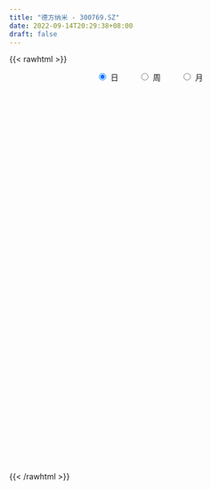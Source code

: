 ```yaml
---
title: "德方纳米 - 300769.SZ"
date: 2022-09-14T20:29:38+08:00
draft: false
---
```

{{< rawhtml >}}
    <div style="text-align: center">
        <label style="padding: 1rem;"><input style="margin-right: .5rem" type="radio" name="period" value="D" checked onclick="period_change(this)">日</label>
        <label style="padding: 1rem;"><input style="margin-right: .5rem" type="radio" name="period" value="W" onclick="period_change(this)">周</label>
        <label style="padding: 1rem;"><input style="margin-right: .5rem" type="radio" name="period" value="M" onclick="period_change(this)">月</label>
    </div>
    <div id="chart" style="height: 700px;"></div> 
    <script type="text/javascript">
        const D_v = [11487.56,8256.0,10928.69,16623.58,10388.5,10471.25,15504.44,12439.6,13593.3,11843.48,7042.08,8194.2,7708.8,6508.88,8563.2,14101.15,31769.65,25442.53,15203.04,21163.88,13563.55,12483.75,9910.17,7886.45,7419.6,7455.48,17876.06,30452.58,39568.31,24491.42,21884.0,22956.45,28807.37,16648.53,21458.23,15059.35,21415.69,17576.74,12464.2,15382.35,16113.08,29719.75,17266.09,11056.41,21918.13,17451.58,29901.34,30359.99,16808.82,23272.11,29015.41,36754.34,36640.1,37419.95,20882.86,23890.6,20378.0,29603.29,22552.6,24855.09,28590.57,27916.26,29933.42,17963.88,15206.9,14321.49,30749.48,23246.24,17126.96,18557.14,17419.24,11604.05,10394.23,12412.08,12568.62,10250.4,10108.45,18823.61,19580.06,14101.72,16385.06,10586.6,15050.85,37730.64,34055.08,21029.06,24631.25,16721.48,30005.85,22649.8,23093.16,21311.05,19015.62,19349.08,17589.49,14226.05,15902.84,14858.26,23772.28,46349.85,38951.05,27902.49,26170.14,18483.78,18185.04,15617.93,26013.05,15744.65,12889.8,23760.42,19549.55,12791.51,12613.81,10931.0,9293.55,10244.61,11156.18,15382.04,20803.57,10826.21,7982.25,7995.02,12185.26,11317.55,18158.96,14380.58,7372.0,10053.8,8596.32,10061.99,6408.14,10899.56,6735.42,11999.75,14803.02,11328.38,10496.87,11757.61,10780.53,9269.63,10209.3,12258.09,8811.18,6449.42,6083.82,5474.41,7942.73,5634.06,4877.33,4990.65,4858.97,15042.93,13524.85,11734.94,14914.6,7901.73,14696.38,12425.8,8435.8,14047.21,9240.97,9243.02,10390.23,23694.23,14084.72,19613.25,13105.44,10232.97,8673.0,8767.87,6730.33,5808.64,10830.58,27769.04,24314.72,17120.71,15886.93,18245.95,33861.35,19485.13,10852.49,10265.9,21889.77,21219.43,13446.71,15159.12,15927.97,28477.12,30399.52,23143.2,16300.32,22542.51,23547.96,27057.24,34416.67,23759.98,25802.42,24476.68,19106.14,21012.83,23652.01,15345.47,17520.98,26215.83,20856.03,15670.78,21185.09,23767.57,32062.82,32211.92,28641.09,41827.92,39631.49,28424.16,35988.26,22626.77,15819.28,43389.7,23824.76,27235.28,23572.22,26346.34,31213.3,36731.84,34922.28,32768.69,30593.58,31291.36,20828.03,19060.08,21410.31,18304.98,17746.36,19420.2,24796.86,37543.66,36053.35,34380.55,22276.32,22119.14,22090.08,15244.57,21890.39,24167.17,22585.49,21575.21,19342.9,25591.62,17877.61,22269.55,22920.44,25416.68,21548.64,29646.56,22349.03,14615.96,14924.17,20616.47,34975.96,20355.76,21361.4,23706.57,14370.81,12756.45,21148.6,26524.7,22482.34,23838.1,24670.19,23432.22,19185.67,37969.77,24844.35,19998.24,16446.27,27915.14,25822.48,23153.69,21523.87,26089.89,35842.16,25350.74,19396.5,24559.28,34540.69,29654.5,24241.39,22309.21,24733.24,34021.2,31789.93,25137.19,18920.62,18720.83,19904.16,24554.31,15220.65,20971.26,28411.34,21724.12,33211.97,21839.67,16910.24,9335.0,10483.83,33592.19,19956.16,15876.41,12821.08,10433.55,9278.6,17182.75,14054.53,11366.78,20071.86,18137.54,12649.11,7245.5,14596.35,15093.86,13723.29,15881.32,10235.49,11134.87,43942.27,19384.49,17504.08,11035.54,14568.08,12837.49,18565.28,21207.75,24322.24,21552.12,20425.95,16611.0,46706.12,29800.77,35578.57,18556.92,16592.25,21156.17,15225.6,12999.1,14068.94,8346.18,9741.67,9474.62,10405.23,15981.76,10780.46,13838.85,13267.79,12955.78,13573.81,20942.52,10698.01,18492.29,7649.07,13054.63,9336.29,13918.04,13428.96,13370.93,8778.62,14021.16,17042.16,14139.3,13056.69,11140.36,22032.34,17171.34,17716.83,11122.41,9802.33,18808.18,19524.2,26926.98,11451.57,10988.75,7524.89,7409.48,8822.07,8400.98,10245.75,10372.48,18108.47,20490.13,11223.33,13593.43,7262.32,11553.09,22726.28,13881.9,12484.66,14395.14,19996.72,15660.51,14919.17,16746.89,17943.15,17514.62,14291.65,16995.88,23259.95,17746.2,19332.65,23840.78,11648.28,14569.38,19180.29,21430.71,13718.47,11113.66,10648.13,24334.69,34368.11,32836.94,32251.44,17229.79,24002.75,20018.94,29074.67,19885.66,29230.48,26426.12,19685.23,21683.51,28316.79,15786.93,28873.68,29411.64,34108.96,32532.47,27012.44,32822.07,20508.58,27894.28,25139.14,19172.04,19186.38,22353.83,22857.95,25303.95,16866.28,23012.56,24604.47,13839.4,22800.22,19446.14,17807.14,25645.08,36365.28,30540.49,35160.14,25413.7,23989.82,25465.81,27371.75,25646.28,23532.33,39693.7,32290.72,24641.45,22462.83,17614.23,28977.84,18471.29,32746.35,29257.75,33073.26,46642.53,42328.59,31089.84,21739.05,18064.47,23801.85,17344.38,18410.76,28034.7,41139.13,47566.09,20133.65,27116.16,40598.72,22573.99,19461.42,47337.05,33001.67,18419.7,24706.98,20004.18,20514.48,30091.01,27673.11,25703.21,16397.35,27517.36,20191.86,18205.64]
const D_histogram = [0.0,-0.1403988604,-0.1288207726,-0.2692741707,-0.4453491217,-0.4050385549,-0.2143373034,-0.2177656317,0.024118821,0.0777264728,0.0441618791,-0.2561709056,-0.5708112174,-0.5466869288,-0.30769747,0.0043606194,0.7740646957,1.2186072631,1.4460273204,1.6057428105,1.3331894571,1.0345201053,0.5477093869,0.1076452471,-0.2860390886,-0.3543098061,-0.0751086575,0.7871312272,1.6021392119,2.2058740446,2.3916216592,2.4023030589,1.8422011325,1.3126285017,1.0573421349,0.5465183708,0.5979502053,0.389551629,0.2670111783,0.1358152377,0.1614772608,-0.099164451,-0.6472582502,-0.8928469972,-0.6518482171,-0.4341874513,0.1004876414,-0.0546585193,0.033619082,0.3182671234,1.1551583534,2.2023361252,3.091659479,3.6305416668,3.5782075524,3.3553913729,2.9461519749,2.8776988311,3.0530586638,4.1155802828,4.254878913,3.0690833681,1.6088794267,0.1599655187,-0.7244587857,-1.5925164604,-2.1210216197,-1.5655983869,-1.2733975545,-0.5925320649,-0.5601100932,-0.5618478086,-0.6110660907,-0.5309945023,-0.4143552503,-0.7343478845,-1.1781002685,-0.5751735098,0.3350458355,0.2247190167,-0.1479380524,-0.4175336245,0.1672984809,-1.163335683,-2.6712582858,-3.2357754016,-3.05586818,-2.6358362978,-3.2306662169,-3.9686647764,-4.5361533519,-4.4576279417,-4.7486401051,-4.3868452324,-4.4857512187,-4.2096193642,-3.6139570414,-3.3745235451,-3.0620082804,-1.2905946831,0.3531496799,1.2963850755,1.7149691544,1.5574130279,1.4799658962,0.9179860959,0.0477694077,-0.5387274621,-0.4099853451,-0.9440816599,-1.7862629248,-2.2946936011,-2.5161043092,-2.3896653494,-2.2008213115,-2.0804928181,-1.7091987115,-1.0155684731,-1.2241729713,-1.3387204352,-1.2218855708,-1.2148060933,-0.5293693584,0.1827626934,1.4801469668,2.0786922104,2.1916170187,1.5252950866,0.6764255894,0.2155834253,0.2232798434,0.3431308202,0.3794326242,0.2393460596,0.3739394805,0.3817805545,0.2406096156,-0.0126342157,-0.4434342933,-0.6428409388,-0.4064130827,0.1657482444,0.4489095617,0.6103691752,0.7960979424,0.9401769265,1.1250361182,1.2651266708,1.2705651774,1.1424767018,0.9054506492,0.8747113543,1.1113706936,1.4241100076,1.8599829486,1.9834608738,2.381327215,2.3632951204,2.1343898025,2.0988982647,1.9564350954,1.5584802319,1.3406148628,1.5656324557,1.4344831598,1.6816724534,1.8141633673,1.5982018396,1.2563929999,0.888412535,0.434501452,-0.1034334865,0.1212740294,1.5496673073,2.1690597232,2.8515169315,3.1017343341,3.4456664234,3.4893259984,3.2107327241,2.8057289177,2.2833609227,2.0216788563,2.1162945425,1.9413476685,1.2543842163,0.8833665561,1.8171811065,1.8169191717,1.6086984265,0.9066012274,0.7159242209,-0.0067409339,-0.9604914478,-2.8646048574,-3.6364346956,-3.5585631022,-3.0002461296,-2.6616409858,-2.0474051419,-1.408557507,-0.8956054745,-0.6925419479,-0.7897798647,-0.4652665449,-0.9632192075,-0.947079596,-0.7580140723,-0.8956855678,0.106174446,0.9379654234,2.8146381264,3.9491213462,4.9060448092,5.1421381467,4.6879054,3.5154499174,0.9941164264,-0.7079461778,-1.4859406797,-2.0930439169,-2.400724895,-1.8188366226,-3.2003741047,-4.0448548263,-3.0709913413,-2.0257505618,0.1321374396,0.4897620212,1.5741157929,2.2647516722,2.4234632273,1.5839912651,0.9697578138,1.6052068742,4.8108716736,6.4516092165,5.530834353,3.693708665,2.4058791718,2.8173104255,2.8924601433,4.7597504287,6.1303825467,7.4217077307,8.5161745812,9.6714848418,8.1026203262,6.5352901696,5.1000061719,5.6056548682,4.4135734583,4.5123604696,5.4660405956,4.2765752471,3.0121608896,1.9458967129,1.0903891837,3.9697292033,6.7887353797,5.5661286003,7.2862232785,6.2620547086,3.8227327011,2.5537228944,0.6264552139,-3.5825679398,-8.4804860329,-8.9181728009,-10.5324098075,-10.8787982776,-13.8107500968,-15.2488769109,-15.0987469273,-14.0765568259,-10.0659160877,-6.1467964794,-1.7993720626,1.7503143093,3.4605680586,9.866889328,13.3738061291,15.0061038503,13.8222438542,12.5458554565,11.2517024258,8.349773995,4.4608970626,1.0801282427,-4.1029259661,-7.6195079452,-9.4201679718,-11.4308932166,-12.7736534726,-12.4150632755,-13.2557007404,-13.7781552869,-12.3544106029,-11.867752936,-10.1551221707,-5.3960476069,-4.0458633513,-3.9295781483,-3.9418108279,-3.3223381063,2.8284701158,7.260805867,7.4174847347,6.9042906869,6.5816473416,4.8627660309,2.703237572,1.500308432,0.5877311427,2.5852582534,1.8180909553,0.0006120777,-1.4564663036,-3.819848034,-6.037943823,-8.5818566356,-10.2938328788,-10.8089274285,-11.1929255273,-15.0765101657,-17.1191086879,-16.4634734627,-15.2277399041,-13.6036008531,-11.7965332254,-10.4640426087,-10.4322743159,-7.8904593803,-6.6424756867,-6.3776139093,-5.5221486766,0.5175499431,3.6852566842,8.8363701982,13.152303955,14.9022816695,13.0439410233,12.2923134133,11.5679933967,11.5558806853,9.6293741747,8.2508379907,6.4319310581,4.4968326099,2.897273227,-0.3030933683,-3.2145265354,-6.1250612817,-6.9061044583,-6.1004575399,-1.5404394431,1.2181703284,4.3582878275,5.4321116166,7.0356201261,7.2500619283,8.75823463,9.7625436066,11.399139365,11.7790696491,10.6704518499,7.3594797135,2.6245199685,-2.1857378692,-7.3540248976,-9.2802683951,-9.3695071296,-8.3240716581,-7.5318225969,-7.3163853162,-4.931197407,-0.3247142309,0.056018061,1.4567062414,1.6081530199,0.8699067741,0.1691401298,-0.9012780629,-2.4477151259,-4.5389941757,-4.8964228189,-1.1250169471,-1.9399764918,-1.716363828,-2.2089206687,-2.6670362233,-4.4889465411,-9.0267786276,-11.069617141,-10.8234570548,-10.610763886,-8.5195626405,-7.5084032067,-6.9803429455,-7.4822480758,-8.3655421898,-9.4620799818,-10.8455227589,-12.2694308678,-9.619193447,-7.1322978987,-4.1375626117,-2.1520704491,-0.1293272519,0.6948524543,3.077240831,6.8149231358,9.1509968118,9.9572629337,10.0549741586,-3.2821064776,-10.1784641523,-13.920603012,-15.7118359552,-15.6361986517,-15.3441149471,-13.5890820686,-10.582460931,-7.8585134207,-4.6159277949,-1.559366237,0.7255071879,3.3765758664,6.3868298196,8.5110969461,10.9454823217,12.4669700849,13.7886446696,16.3451550738,18.102930335,17.7275912357,16.2900042934,16.0194061569,15.4923664765,14.5780176715,13.4764597396,12.5921938028,11.1176628433,10.0175448025,8.5047286939,6.1154181651,4.9453959747,3.6017655961,3.2045499899,2.9756203582,2.1260375168,1.2883401115,-0.1282582735,-1.9403614978,-3.8658438565,-4.24973607,-3.8086105129,-4.0722539366,-4.288023667,-4.78583102,-5.2951368254,-4.4486657741,-4.5365343987,-4.6436985176,-3.6312222664,-3.3344944592,-3.4720027025,-3.2373177188,-1.845726295,-0.8705259947,-1.5156257284,-0.1963940427,1.6828950918,3.4675272534,3.7109976271,3.1676638802,2.5972483764,2.5354478583,2.1217273065,2.8655129338,1.7333820184,-0.136871792,-1.7160055721,-1.4720189173,-0.555534381,-0.7889226483,-1.420756883,-3.4248981188,-4.4066445483,-5.0383388203,-5.9714538321,-6.2396289108,-6.4073683488,-6.3968623701,-5.6709314011,-4.3034587993,-3.4981388174,-1.9357959095,-0.4199869877,0.1042767163]
const D_fast = [0.0,-0.1754985755,-0.1961256808,-0.4038976216,-0.6913098531,-0.752258925,-0.6151419993,-0.6730117356,-0.4250975775,-0.3520583076,-0.3745824315,-0.7389579426,-1.1963010587,-1.3088485023,-1.1467834111,-0.8336351668,0.1295850834,0.8787794666,1.467706354,2.0288575467,2.0896015575,2.049562232,1.6996788604,1.2865260324,0.8213319246,0.6644837555,0.9249077398,1.9839304313,3.1994732189,4.3546765628,5.1383295922,5.7495867566,5.6500351133,5.448619608,5.4576687749,5.0834746035,5.2843939893,5.1733833203,5.1175956642,5.0203535329,5.0863848713,4.8009520467,4.091043685,3.6222431887,3.7002799145,3.8093938175,4.3691908205,4.20038003,4.2970624018,4.6612772241,5.7869580424,7.3847198455,9.046958069,10.4934756736,11.3356934473,11.951725111,12.2790237067,12.9299952707,13.8686197694,15.960036459,17.1630548174,16.7445301146,15.6865460298,14.2776235016,13.2120845008,11.945897711,10.8871371467,11.0511607828,11.0250122266,11.5577447,11.4501391483,11.3079394808,11.105954676,11.0532776389,11.0663280783,10.562748473,9.8244710218,10.2836044031,11.2775852073,11.2234381426,10.8137965604,10.4398175822,11.0664743078,9.4450062231,7.2692690489,5.8958080827,5.3117482593,5.0728210671,3.6703245938,1.9401598401,0.2386329266,-0.7972486486,-2.2754208383,-3.0103372737,-4.2306810647,-5.0069540512,-5.3147809888,-5.9189783787,-6.3719651842,-4.9232002576,-3.1911684746,-1.9238368101,-1.0765104427,-0.8447133121,-0.5521689699,-0.8846522462,-1.7429265824,-2.4641053178,-2.437859537,-3.2079762668,-4.4967232629,-5.5788273394,-6.4292641249,-6.9002415024,-7.2616027924,-7.6613975035,-7.7174030748,-7.2776649546,-7.7923126957,-8.2415402684,-8.4301767967,-8.7267988425,-8.1737044472,-7.4158817221,-5.748460707,-4.6302424108,-3.9694133478,-4.2544115082,-4.9341746081,-5.3411209159,-5.277604537,-5.071970855,-4.9408108951,-5.0210609447,-4.7929826537,-4.6896964411,-4.7707149761,-5.0271173613,-5.5687760122,-5.9288928925,-5.794068307,-5.1804699188,-4.7850812111,-4.4710293038,-4.086276051,-3.7071528353,-3.241034614,-2.7846623938,-2.4615825928,-2.304051893,-2.3147152832,-2.1267767396,-1.6122747269,-0.9435079109,-0.0426392328,0.5767039109,1.5699020558,2.1426937413,2.447385874,2.9366189024,3.283264507,3.2749297014,3.392218048,4.0086437549,4.2361152489,4.9037226558,5.4897544116,5.6733433438,5.645632754,5.4997554229,5.1544697029,4.5906763928,4.8457024161,6.6615125207,7.8231698674,9.2185063087,10.2441572947,11.4495059899,12.3654970645,12.8895869713,13.1860153942,13.23448763,13.4782252776,14.1019145995,14.4123046426,14.0389372445,13.8887612233,15.2768710502,15.7308389084,15.9247927699,15.4493458776,15.4376499264,14.7132995381,13.5194261622,10.8991615382,9.2182230261,8.406453844,8.2147092842,7.8879041815,7.9902887399,8.2769969981,8.5660476619,8.5959757016,8.3012928186,8.5094895021,7.7707320376,7.5501017502,7.5496637558,7.1880708683,8.2164744936,9.2827568269,11.8630890615,13.9848526179,16.1682872832,17.6899151573,18.4076587606,18.1140657574,15.841261373,13.9622122243,12.8127325525,11.6823683361,10.7745061343,10.901685251,8.7200542427,6.8643598146,7.0704754642,7.6092786032,9.8002009645,10.2802660514,11.7581487713,13.0149725687,13.7795499306,13.3360757847,12.9642817868,14.0010325658,18.4094152836,21.6630551306,22.1249888553,21.2112903336,20.5249306333,21.6406894934,22.4389542471,25.4961821396,28.3994098943,31.546162011,34.7696725068,38.3428539778,38.7996445437,38.8661369296,38.7058544749,40.6129168881,40.5242288428,41.7511059715,44.0712962464,43.9509747097,43.4396005746,42.8598105762,42.2769003429,46.1486726633,50.6648626846,50.8337880553,54.3754385531,54.9167836604,53.4331448282,52.802565745,51.031911868,45.9272467293,38.9092071281,36.2419771598,31.9946377014,28.9285496619,22.5439103185,17.2935642766,13.6690075284,11.1720584234,12.6662201397,15.048640628,18.9462220292,22.9334869784,25.5088827423,34.3819263438,41.2322946772,46.6161183609,48.8878193283,50.7478947948,52.2666673706,51.4521824385,48.6785297717,45.5677930125,39.3590073122,33.9375483468,29.7818463273,24.9133977783,20.3772241542,17.6320485323,13.4774858824,9.5104925141,7.8456345474,5.3653539803,4.5392042029,7.949266865,8.2879852827,7.4218759486,6.4241905621,6.2130787572,13.0710045082,19.3185417262,21.3295917775,22.5424704015,23.8652388915,23.3620490886,21.8783300226,21.0504779907,20.2848334871,22.928675161,22.6160306018,20.7987047436,18.9775097865,15.6591660476,11.9315843028,7.2422073313,2.9567728684,-0.2605535384,-3.4427830191,-11.0954951989,-17.4178708931,-20.8781040336,-23.449305451,-25.2260666133,-26.3681322919,-27.6516523274,-30.2279526135,-29.6587525231,-30.0713877511,-31.400929451,-31.9260013875,-25.756915282,-21.6678943699,-14.3076883064,-6.7036785608,-1.2281304289,0.1745141807,2.495964924,4.6636432566,7.5405007165,8.0213377496,8.7055110632,8.4945868951,7.6836965994,6.8084555233,3.5323155859,-0.1827492151,-4.6245492817,-7.1321185729,-7.8515860395,-3.6766778035,-0.6135254499,3.616164006,6.0480156994,9.4104292403,11.4373865246,15.1351178839,18.5800627621,23.0664433617,26.3911410581,27.9501362213,26.4790340133,22.4002042605,17.0435119554,10.0367187027,5.7904081063,3.3587925895,2.3232101465,1.2325035584,-0.3811554899,0.7712330676,5.2965376859,5.6912744931,7.4561392338,8.0096242673,7.488854715,6.8303731032,5.5346353947,3.3762695503,0.1502419565,-1.4312923914,2.0588592436,0.758905576,0.5534272828,-0.4913597251,-1.6162343355,-4.5603812886,-11.354908032,-16.1651508306,-18.6248550081,-21.0648528109,-21.1035422254,-21.9694835933,-23.1865090684,-25.5589762177,-28.5336558792,-31.9957136666,-36.0905371335,-40.5818029593,-40.3363639002,-39.6325428266,-37.6721981925,-36.2247236423,-34.234312258,-33.2364194383,-30.0847208537,-24.643307765,-20.0194848861,-16.7239030308,-14.1124482663,-28.2700555218,-37.7110292346,-44.9333188473,-50.6525107793,-54.4859231388,-58.029868171,-59.6721058096,-59.3110999047,-58.5517807496,-56.4631770725,-53.7964570739,-51.330206852,-47.8349942069,-43.2280327988,-38.9759914358,-33.8052354797,-29.1670051953,-24.3981694432,-17.7553702705,-11.4718624256,-7.415303716,-4.780389585,-1.0461361822,2.2999157565,5.0300713694,7.2976283724,9.5614108862,10.8662956377,12.2705637975,12.8839298623,12.0234738748,12.089800678,11.6466116985,12.0505335897,12.5655090476,12.2474355854,11.731823208,10.2831602546,7.9859666558,5.094023333,3.647697102,3.1366700309,1.854963123,0.5671874759,-1.1270776321,-2.9601676439,-3.2258630361,-4.4478652604,-5.7159540086,-5.6112833241,-6.1481791317,-7.1536880507,-7.7283324966,-6.7981726465,-6.040603845,-7.0646100108,-5.7944768357,-3.4944639283,-0.8429499533,0.3282698272,0.5768520504,0.6557486406,1.2278100871,1.3445213619,2.8046852227,2.1058998119,0.2014280535,-1.8067071197,-1.9307251942,-1.1531242532,-1.5837431825,-2.570766638,-5.4311324034,-7.5145399701,-9.4058189472,-11.831797417,-13.6598797233,-15.4294612485,-17.0181708623,-17.7099727437,-17.4183648416,-17.4875795641,-16.4091856336,-14.9983734587,-14.4480405757]
const D_slow = [0.0,-0.0350997151,-0.0673049082,-0.1346234509,-0.2459607314,-0.3472203701,-0.4008046959,-0.4552461039,-0.4492163986,-0.4297847804,-0.4187443106,-0.482787037,-0.6254898414,-0.7621615735,-0.8390859411,-0.8379957862,-0.6444796123,-0.3398277965,0.0216790336,0.4231147362,0.7564121005,1.0150421268,1.1519694735,1.1788807853,1.1073710132,1.0187935616,1.0000163973,1.1967992041,1.597334007,2.1488025182,2.746707933,3.3472836977,3.8078339808,4.1359911063,4.40032664,4.5369562327,4.686443784,4.7838316913,4.8505844859,4.8845382953,4.9249076105,4.9001164977,4.7383019352,4.5150901859,4.3521281316,4.2435812688,4.2687031791,4.2550385493,4.2634433198,4.3430101007,4.631799689,5.1823837203,5.9552985901,6.8629340068,7.7574858949,8.5963337381,9.3328717318,10.0522964396,10.8155611055,11.8444561762,12.9081759045,13.6754467465,14.0776666032,14.1176579828,13.9365432864,13.5384141713,13.0081587664,12.6167591697,12.2984097811,12.1502767649,12.0102492415,11.8697872894,11.7170207667,11.5842721411,11.4806833286,11.2970963575,11.0025712903,10.8587779129,10.9425393718,10.9987191259,10.9617346128,10.8573512067,10.8991758269,10.6083419062,9.9405273347,9.1315834843,8.3676164393,7.7086573649,6.9009908106,5.9088246165,4.7747862785,3.6603792931,2.4732192668,1.3765079587,0.255070154,-0.797334687,-1.7008239474,-2.5444548336,-3.3099569037,-3.6326055745,-3.5443181545,-3.2202218856,-2.791479597,-2.4021263401,-2.032134866,-1.8026383421,-1.7906959901,-1.9253778557,-2.0278741919,-2.2638946069,-2.7104603381,-3.2841337384,-3.9131598157,-4.510576153,-5.0607814809,-5.5809046854,-6.0082043633,-6.2620964816,-6.5681397244,-6.9028198332,-7.2082912259,-7.5119927492,-7.6443350888,-7.5986444155,-7.2286076738,-6.7089346212,-6.1610303665,-5.7797065948,-5.6106001975,-5.5567043412,-5.5008843803,-5.4151016753,-5.3202435192,-5.2604070043,-5.1669221342,-5.0714769956,-5.0113245917,-5.0144831456,-5.1253417189,-5.2860519536,-5.3876552243,-5.3462181632,-5.2339907728,-5.081398479,-4.8823739934,-4.6473297618,-4.3660707322,-4.0497890645,-3.7321477702,-3.4465285947,-3.2201659324,-3.0014880939,-2.7236454205,-2.3676179185,-1.9026221814,-1.4067569629,-0.8114251592,-0.2206013791,0.3129960715,0.8377206377,1.3268294116,1.7164494695,2.0516031852,2.4430112992,2.8016320891,3.2220502024,3.6755910443,4.0751415042,4.3892397542,4.6113428879,4.7199682509,4.6941098793,4.7244283866,5.1118452135,5.6541101443,6.3669893771,7.1424229607,8.0038395665,8.8761710661,9.6788542471,10.3802864766,10.9511267072,11.4565464213,11.9856200569,12.4709569741,12.7845530281,13.0053946672,13.4596899438,13.9139197367,14.3160943433,14.5427446502,14.7217257054,14.720040472,14.47991761,13.7637663956,12.8546577217,11.9650169462,11.2149554138,10.5495451673,10.0376938818,9.6855545051,9.4616531365,9.2885176495,9.0910726833,8.9747560471,8.7339512452,8.4971813462,8.3076778281,8.0837564362,8.1103000477,8.3447914035,9.0484509351,10.0357312717,11.262242474,12.5477770106,13.7197533606,14.59861584,14.8471449466,14.6701584021,14.2986732322,13.775412253,13.1752310292,12.7205218736,11.9204283474,10.9092146408,10.1414668055,9.6350291651,9.6680635249,9.7905040302,10.1840329784,10.7502208965,11.3560867033,11.7520845196,11.994523973,12.3958256916,13.59854361,15.2114459141,16.5941545023,17.5175816686,18.1190514615,18.8233790679,19.5464941037,20.7364317109,22.2690273476,24.1244542803,26.2534979256,28.671369136,30.6970242176,32.33084676,33.6058483029,35.00726202,36.1106553846,37.2387455019,38.6052556508,39.6743994626,40.427439685,40.9139138632,41.1865111592,42.17894346,43.8761273049,45.267659455,47.0892152746,48.6547289518,49.6104121271,50.2488428506,50.4054566541,49.5098146692,47.3896931609,45.1601499607,42.5270475088,39.8073479394,36.3546604153,32.5424411875,28.7677544557,25.2486152492,22.7321362273,21.1954371075,20.7455940918,21.1831726691,22.0483146838,24.5150370158,27.8584885481,31.6100145106,35.0655754742,38.2020393383,41.0149649447,43.1024084435,44.2176327091,44.4876647698,43.4619332783,41.557056292,39.2020142991,36.3442909949,33.1508776268,30.0471118079,26.7331866228,23.288647801,20.2000451503,17.2331069163,14.6943263736,13.3453144719,12.333848634,11.351454097,10.36600139,9.5354168634,10.2425343924,12.0577358591,13.9121070428,15.6381797146,17.2835915499,18.4992830577,19.1750924507,19.5501695587,19.6971023443,20.3434169077,20.7979396465,20.7980926659,20.43397609,19.4790140815,17.9695281258,15.8240639669,13.2506057472,10.5483738901,7.7501425082,3.9810149668,-0.2987622052,-4.4146305709,-8.2215655469,-11.6224657602,-14.5715990665,-17.1876097187,-19.7956782977,-21.7682931427,-23.4289120644,-25.0233155417,-26.4038527109,-26.2744652251,-25.3531510541,-23.1440585045,-19.8559825158,-16.1304120984,-12.8694268426,-9.7963484893,-6.9043501401,-4.0153799688,-1.6080364251,0.4546730726,2.0626558371,3.1868639895,3.9111822963,3.8354089542,3.0317773204,1.5005119999,-0.2260141146,-1.7511284996,-2.1362383604,-1.8316957783,-0.7421238214,0.6159040827,2.3748091142,4.1873245963,6.3768832538,8.8175191555,11.6673039967,14.612071409,17.2796843715,19.1195542998,19.775684292,19.2292498247,17.3907436003,15.0706765015,12.7282997191,10.6472818046,8.7643261553,6.9352298263,5.7024304745,5.6212519168,5.6352564321,5.9994329924,6.4014712474,6.6189479409,6.6612329733,6.4359134576,5.8239846762,4.6892361322,3.4651304275,3.1838761907,2.6988820678,2.2697911108,1.7175609436,1.0508018878,-0.0714347475,-2.3281294044,-5.0955336896,-7.8013979533,-10.4540889248,-12.583979585,-14.4610803866,-16.206166123,-18.0767281419,-20.1681136894,-22.5336336848,-25.2450143746,-28.3123720915,-30.7171704533,-32.5002449279,-33.5346355808,-34.0726531931,-34.1049850061,-33.9312718925,-33.1619616848,-31.4582309008,-29.1704816979,-26.6811659645,-24.1674224248,-24.9879490442,-27.5325650823,-31.0127158353,-34.9406748241,-38.849724487,-42.6857532238,-46.083023741,-48.7286389737,-50.6932673289,-51.8472492776,-52.2370908369,-52.0557140399,-51.2115700733,-49.6148626184,-47.4870883819,-44.7507178014,-41.6339752802,-38.1868141128,-34.1005253443,-29.5747927606,-25.1428949517,-21.0703938783,-17.0655423391,-13.19245072,-9.5479463021,-6.1788313672,-3.0307829165,-0.2513672057,2.253018995,4.3792011684,5.9080557097,7.1444047034,8.0448461024,8.8459835999,9.5898886894,10.1213980686,10.4434830965,10.4114185281,9.9263281537,8.9598671895,7.897433172,6.9452805438,5.9272170597,4.8552111429,3.6587533879,2.3349691815,1.222802738,0.0886691383,-1.0722554911,-1.9800610577,-2.8136846725,-3.6816853481,-4.4910147778,-4.9524463515,-5.1700778502,-5.5489842823,-5.598082793,-5.1773590201,-4.3104772067,-3.3827277999,-2.5908118299,-1.9414997358,-1.3076377712,-0.7772059446,-0.0608277111,0.3725177935,0.3382998455,-0.0907015475,-0.4587062769,-0.5975898721,-0.7948205342,-1.150009755,-2.0062342847,-3.1078954217,-4.3674801268,-5.8603435849,-7.4202508125,-9.0220928997,-10.6213084923,-12.0390413425,-13.1149060424,-13.9894407467,-14.4733897241,-14.578386471,-14.5523172919]
const D_data = [['2020-08-25', 85.23, 84.5, 83.56, 86.8],['2020-08-26', 84.5, 82.3, 81.17, 84.52],['2020-08-27', 82.17, 83.74, 82.17, 85.7],['2020-08-28', 78.67, 81.31, 76.7, 81.93],['2020-08-31', 81.95, 79.69, 79.69, 82.49],['2020-09-01', 79.71, 81.65, 78.0, 82.31],['2020-09-02', 80.81, 83.86, 80.19, 85.18],['2020-09-03', 83.06, 81.7, 81.55, 85.67],['2020-09-04', 79.37, 85.28, 78.88, 85.8],['2020-09-07', 85.1, 83.7, 83.4, 86.0],['2020-09-08', 83.79, 82.65, 80.4, 84.97],['2020-09-09', 81.48, 78.25, 78.01, 82.65],['2020-09-10', 78.9, 75.99, 75.85, 79.8],['2020-09-11', 76.5, 78.9, 71.56, 78.95],['2020-09-14', 80.75, 81.85, 78.01, 82.48],['2020-09-15', 84.01, 84.02, 82.84, 85.88],['2020-09-16', 84.03, 92.9, 84.03, 96.76],['2020-09-17', 90.06, 92.85, 90.06, 96.81],['2020-09-18', 91.95, 93.0, 90.56, 94.95],['2020-09-21', 95.5, 94.46, 92.6, 98.49],['2020-09-22', 93.94, 90.0, 89.22, 93.94],['2020-09-23', 90.78, 89.2, 87.61, 94.48],['2020-09-24', 88.68, 85.5, 85.5, 89.36],['2020-09-25', 87.1, 84.0, 83.44, 87.1],['2020-09-28', 84.01, 82.41, 81.87, 84.49],['2020-09-29', 84.47, 85.13, 82.45, 86.95],['2020-09-30', 85.89, 90.03, 84.0, 90.6],['2020-10-09', 98.0, 100.88, 96.89, 103.95],['2020-10-12', 101.55, 106.0, 101.55, 114.38],['2020-10-13', 106.04, 109.0, 103.81, 111.95],['2020-10-14', 112.09, 108.1, 107.12, 113.08],['2020-10-15', 111.1, 108.8, 108.56, 115.2],['2020-10-16', 109.0, 102.37, 100.23, 110.05],['2020-10-19', 103.4, 101.63, 100.33, 104.41],['2020-10-20', 101.0, 104.5, 99.51, 104.8],['2020-10-21', 104.88, 100.5, 99.88, 104.9],['2020-10-22', 101.74, 107.42, 97.95, 108.96],['2020-10-23', 108.0, 104.81, 104.0, 111.68],['2020-10-26', 103.57, 105.94, 100.4, 107.58],['2020-10-27', 106.0, 106.0, 103.28, 110.0],['2020-10-28', 107.5, 108.5, 103.02, 109.36],['2020-10-29', 102.01, 105.0, 100.0, 106.9],['2020-10-30', 102.0, 99.59, 99.1, 103.87],['2020-11-02', 98.8, 101.27, 98.13, 102.35],['2020-11-03', 102.0, 107.37, 101.4, 108.2],['2020-11-04', 108.5, 108.5, 106.0, 111.0],['2020-11-05', 109.1, 114.99, 107.1, 116.8],['2020-11-06', 114.7, 108.0, 104.21, 116.78],['2020-11-09', 108.54, 111.47, 108.0, 112.8],['2020-11-10', 113.0, 115.7, 108.0, 116.99],['2020-11-11', 116.0, 126.9, 116.0, 136.68],['2020-11-12', 128.96, 136.7, 128.0, 138.28],['2020-11-13', 134.64, 142.9, 132.54, 148.8],['2020-11-16', 144.0, 146.0, 137.0, 150.65],['2020-11-17', 147.5, 143.85, 143.0, 149.0],['2020-11-18', 143.9, 144.92, 142.0, 150.6],['2020-11-19', 144.02, 144.68, 137.01, 147.74],['2020-11-20', 145.85, 151.38, 144.6, 159.0],['2020-11-23', 152.99, 158.6, 152.5, 163.85],['2020-11-24', 159.99, 177.58, 156.0, 181.0],['2020-11-25', 174.8, 174.4, 171.0, 188.66],['2020-11-26', 174.93, 159.79, 158.1, 176.51],['2020-11-27', 159.79, 153.03, 148.99, 159.79],['2020-11-30', 155.9, 148.0, 146.7, 156.01],['2020-12-01', 147.99, 150.52, 146.06, 151.58],['2020-12-02', 150.57, 147.0, 144.02, 150.57],['2020-12-03', 147.0, 147.87, 140.93, 155.1],['2020-12-04', 147.11, 161.88, 146.04, 163.0],['2020-12-07', 160.0, 161.52, 157.21, 163.5],['2020-12-08', 162.5, 170.03, 161.5, 172.8],['2020-12-09', 170.31, 165.1, 165.07, 178.5],['2020-12-10', 164.0, 166.01, 159.04, 168.26],['2020-12-11', 165.0, 166.49, 162.0, 169.79],['2020-12-14', 166.02, 169.4, 162.0, 172.0],['2020-12-15', 167.54, 171.66, 165.13, 174.99],['2020-12-16', 171.62, 166.8, 165.4, 173.99],['2020-12-17', 164.06, 164.0, 162.88, 171.0],['2020-12-18', 163.5, 178.41, 163.5, 180.0],['2020-12-21', 179.99, 187.83, 173.63, 187.89],['2020-12-22', 186.5, 179.0, 179.0, 190.8],['2020-12-23', 182.5, 176.0, 172.8, 188.0],['2020-12-24', 177.01, 176.88, 175.5, 184.5],['2020-12-25', 175.0, 189.9, 174.99, 190.8],['2020-12-28', 192.5, 165.0, 162.03, 195.16],['2020-12-29', 160.7, 155.0, 138.8, 163.0],['2020-12-30', 152.31, 160.19, 152.31, 162.7],['2020-12-31', 161.44, 167.2, 161.44, 178.6],['2021-01-04', 172.0, 170.7, 169.0, 176.0],['2021-01-05', 170.0, 156.19, 155.09, 170.0],['2021-01-06', 156.0, 148.8, 145.5, 159.94],['2021-01-07', 149.24, 144.74, 141.38, 150.0],['2021-01-08', 146.05, 148.5, 140.01, 148.79],['2021-01-11', 148.0, 140.03, 139.02, 149.5],['2021-01-12', 139.79, 145.01, 135.51, 146.5],['2021-01-13', 146.3, 136.5, 135.6, 147.07],['2021-01-14', 139.7, 138.15, 132.0, 139.88],['2021-01-15', 136.51, 141.2, 133.65, 143.6],['2021-01-18', 139.98, 135.89, 133.38, 141.55],['2021-01-19', 145.8, 135.3, 135.0, 148.86],['2021-01-20', 144.52, 157.0, 144.04, 162.1],['2021-01-21', 155.05, 163.78, 151.5, 169.49],['2021-01-22', 161.99, 162.2, 153.99, 164.99],['2021-01-25', 162.2, 160.1, 159.91, 171.87],['2021-01-26', 157.49, 154.53, 154.27, 163.91],['2021-01-27', 155.84, 155.8, 146.02, 158.51],['2021-01-28', 151.0, 148.68, 146.86, 155.48],['2021-01-29', 147.32, 141.06, 134.3, 148.61],['2021-02-01', 145.34, 140.2, 139.32, 145.62],['2021-02-02', 142.46, 147.26, 137.8, 148.33],['2021-02-03', 146.17, 137.0, 134.89, 151.63],['2021-02-04', 136.88, 127.95, 126.11, 136.88],['2021-02-05', 132.45, 126.4, 124.71, 132.89],['2021-02-08', 128.44, 125.57, 120.11, 128.5],['2021-02-09', 124.5, 127.1, 124.49, 129.89],['2021-02-10', 127.1, 126.21, 124.57, 127.86],['2021-02-18', 130.0, 123.71, 123.11, 132.33],['2021-02-19', 123.0, 125.84, 121.51, 128.04],['2021-02-22', 126.11, 130.8, 124.75, 133.46],['2021-02-23', 129.01, 118.99, 116.8, 129.2],['2021-02-24', 118.18, 117.3, 115.2, 121.09],['2021-02-25', 118.27, 118.17, 114.06, 119.68],['2021-02-26', 115.0, 115.1, 110.0, 116.32],['2021-03-01', 117.18, 123.7, 117.18, 123.88],['2021-03-02', 123.68, 126.6, 121.14, 127.8],['2021-03-03', 126.61, 139.0, 124.86, 141.3],['2021-03-04', 137.22, 135.82, 134.62, 143.45],['2021-03-05', 132.0, 132.46, 130.88, 137.46],['2021-03-08', 136.44, 121.83, 121.71, 136.44],['2021-03-09', 121.63, 115.5, 114.04, 121.63],['2021-03-10', 121.8, 116.37, 116.14, 125.0],['2021-03-11', 116.38, 120.4, 114.0, 121.19],['2021-03-12', 123.43, 121.6, 117.46, 125.55],['2021-03-15', 119.39, 120.5, 118.01, 123.54],['2021-03-16', 120.06, 117.5, 116.8, 125.0],['2021-03-17', 117.0, 120.43, 116.12, 125.0],['2021-03-18', 122.0, 118.8, 117.69, 123.3],['2021-03-19', 116.0, 116.1, 114.24, 118.09],['2021-03-22', 116.12, 113.0, 112.0, 119.0],['2021-03-23', 113.63, 108.01, 107.2, 113.7],['2021-03-24', 108.67, 108.02, 108.0, 112.5],['2021-03-25', 107.67, 112.4, 106.28, 115.6],['2021-03-26', 111.13, 117.94, 111.0, 119.88],['2021-03-29', 117.79, 116.13, 114.8, 118.49],['2021-03-30', 116.0, 115.5, 115.0, 117.7],['2021-03-31', 115.51, 116.6, 113.49, 118.23],['2021-04-01', 117.0, 116.99, 115.8, 119.5],['2021-04-02', 116.11, 118.58, 115.9, 119.62],['2021-04-06', 120.01, 119.26, 118.32, 121.55],['2021-04-07', 119.26, 118.43, 116.15, 120.24],['2021-04-08', 117.01, 116.88, 116.1, 118.28],['2021-04-09', 117.0, 114.87, 114.33, 118.0],['2021-04-12', 117.32, 117.0, 117.0, 122.88],['2021-04-13', 116.0, 121.3, 116.0, 124.35],['2021-04-14', 121.21, 124.4, 120.11, 125.8],['2021-04-15', 123.0, 128.99, 123.0, 131.5],['2021-04-16', 130.58, 127.9, 126.99, 130.58],['2021-04-19', 125.57, 134.35, 125.21, 136.75],['2021-04-20', 134.36, 132.0, 130.3, 136.5],['2021-04-21', 130.81, 130.5, 128.55, 131.5],['2021-04-22', 133.5, 133.99, 133.3, 138.0],['2021-04-23', 133.55, 133.95, 132.5, 137.48],['2021-04-26', 133.6, 130.91, 130.5, 136.8],['2021-04-27', 131.0, 132.93, 128.81, 134.0],['2021-04-28', 138.0, 139.99, 136.99, 145.0],['2021-04-29', 140.86, 137.36, 135.88, 143.8],['2021-04-30', 139.07, 144.1, 136.0, 147.38],['2021-05-06', 144.16, 145.59, 142.85, 148.1],['2021-05-07', 148.2, 142.92, 142.3, 148.2],['2021-05-10', 141.8, 141.58, 141.03, 146.9],['2021-05-11', 138.98, 140.83, 136.0, 142.0],['2021-05-12', 138.72, 138.72, 134.76, 141.0],['2021-05-13', 136.69, 135.78, 135.39, 139.0],['2021-05-14', 136.34, 145.17, 134.3, 145.38],['2021-05-17', 147.01, 166.12, 145.48, 170.0],['2021-05-18', 168.48, 163.8, 163.08, 171.0],['2021-05-19', 164.18, 171.0, 163.41, 173.38],['2021-05-20', 168.47, 171.47, 168.43, 182.18],['2021-05-21', 175.06, 177.97, 174.3, 183.47],['2021-05-24', 171.89, 179.25, 171.02, 188.88],['2021-05-25', 181.8, 178.59, 175.89, 185.58],['2021-05-26', 181.89, 179.0, 175.5, 181.89],['2021-05-27', 178.85, 178.58, 175.0, 180.0],['2021-05-28', 179.3, 183.05, 179.3, 188.02],['2021-05-31', 180.0, 190.4, 180.0, 194.82],['2021-06-01', 192.05, 190.18, 182.3, 193.99],['2021-06-02', 193.0, 184.51, 182.06, 195.8],['2021-06-03', 182.5, 188.3, 182.5, 193.25],['2021-06-04', 185.66, 209.16, 185.66, 217.86],['2021-06-07', 218.0, 203.4, 195.56, 218.0],['2021-06-08', 204.5, 203.62, 200.31, 216.98],['2021-06-09', 204.01, 198.03, 197.0, 205.0],['2021-06-10', 200.68, 204.76, 194.5, 205.98],['2021-06-11', 205.04, 198.0, 197.16, 209.5],['2021-06-15', 200.02, 192.25, 188.88, 201.85],['2021-06-16', 193.0, 173.06, 172.36, 193.81],['2021-06-17', 169.6, 179.28, 169.6, 181.8],['2021-06-18', 181.0, 186.93, 179.69, 187.58],['2021-06-21', 186.7, 193.7, 182.51, 197.87],['2021-06-22', 195.25, 192.66, 185.21, 195.98],['2021-06-23', 192.0, 198.28, 191.0, 207.98],['2021-06-24', 198.06, 202.01, 193.65, 207.38],['2021-06-25', 202.52, 204.0, 197.68, 206.66],['2021-06-28', 201.69, 202.76, 198.3, 206.0],['2021-06-29', 206.18, 200.0, 195.01, 215.6],['2021-06-30', 199.2, 206.69, 198.49, 211.99],['2021-07-01', 210.12, 196.6, 196.06, 211.09],['2021-07-02', 195.63, 202.2, 194.53, 205.57],['2021-07-05', 203.1, 205.44, 199.5, 212.5],['2021-07-06', 206.0, 201.99, 197.85, 217.0],['2021-07-07', 198.51, 219.46, 195.73, 221.0],['2021-07-08', 219.79, 223.9, 212.94, 225.7],['2021-07-09', 221.0, 247.1, 215.14, 247.1],['2021-07-12', 257.0, 250.05, 238.0, 260.0],['2021-07-13', 247.06, 258.58, 238.5, 261.6],['2021-07-14', 257.0, 258.52, 243.0, 266.66],['2021-07-15', 245.55, 255.1, 242.0, 258.43],['2021-07-16', 255.09, 247.0, 247.0, 255.09],['2021-07-19', 243.56, 223.98, 221.0, 249.97],['2021-07-20', 223.92, 225.01, 221.08, 233.98],['2021-07-21', 225.81, 231.05, 225.81, 237.66],['2021-07-22', 230.0, 230.0, 226.0, 232.8],['2021-07-23', 232.01, 231.39, 227.0, 241.0],['2021-07-26', 234.02, 243.44, 234.0, 254.58],['2021-07-27', 243.19, 216.4, 216.0, 246.0],['2021-07-28', 212.6, 215.81, 212.6, 232.0],['2021-07-29', 222.74, 237.6, 218.1, 242.8],['2021-07-30', 240.93, 243.34, 239.99, 250.93],['2021-08-02', 245.02, 266.6, 245.0, 285.0],['2021-08-03', 270.01, 252.5, 248.5, 270.75],['2021-08-04', 248.01, 267.78, 246.0, 274.5],['2021-08-05', 267.88, 270.7, 256.0, 273.27],['2021-08-06', 275.45, 269.8, 268.23, 282.0],['2021-08-09', 267.46, 258.7, 252.0, 267.46],['2021-08-10', 259.75, 260.3, 256.0, 271.9],['2021-08-11', 258.88, 278.8, 258.19, 281.58],['2021-08-12', 272.0, 325.88, 269.0, 325.88],['2021-08-13', 312.01, 326.0, 310.13, 349.99],['2021-08-16', 324.0, 302.93, 285.1, 324.0],['2021-08-17', 293.0, 290.1, 288.03, 302.85],['2021-08-18', 290.47, 293.5, 285.0, 305.77],['2021-08-19', 290.18, 317.16, 290.18, 321.6],['2021-08-20', 308.32, 319.3, 308.32, 324.0],['2021-08-23', 325.58, 352.99, 320.01, 352.99],['2021-08-24', 353.0, 363.0, 343.48, 375.97],['2021-08-25', 359.99, 377.99, 346.06, 382.8],['2021-08-26', 377.99, 392.0, 365.21, 410.0],['2021-08-27', 385.0, 410.1, 380.5, 410.1],['2021-08-30', 400.0, 386.21, 375.0, 405.0],['2021-08-31', 385.65, 388.1, 376.2, 404.0],['2021-09-01', 395.01, 390.99, 375.03, 413.49],['2021-09-02', 390.86, 422.0, 389.35, 432.0],['2021-09-03', 418.77, 407.96, 381.0, 435.0],['2021-09-06', 412.5, 430.0, 400.0, 434.99],['2021-09-07', 448.15, 453.0, 430.3, 472.99],['2021-09-08', 438.02, 435.0, 426.68, 464.98],['2021-09-09', 438.99, 436.05, 430.0, 453.64],['2021-09-10', 432.64, 440.01, 417.0, 444.54],['2021-09-13', 452.24, 444.52, 444.2, 470.79],['2021-09-14', 450.0, 504.82, 444.5, 521.79],['2021-09-15', 507.51, 530.0, 486.01, 530.0],['2021-09-16', 530.0, 495.0, 495.0, 530.0],['2021-09-17', 506.22, 545.0, 495.3, 545.8],['2021-09-22', 540.0, 524.77, 513.0, 544.85],['2021-09-23', 528.71, 508.7, 503.78, 534.5],['2021-09-24', 510.01, 523.0, 502.0, 553.1],['2021-09-27', 523.01, 514.54, 489.0, 548.88],['2021-09-28', 508.72, 475.23, 474.08, 517.45],['2021-09-29', 475.11, 443.95, 440.0, 488.88],['2021-09-30', 450.1, 485.0, 450.1, 499.77],['2021-10-08', 499.17, 463.13, 459.0, 507.34],['2021-10-11', 475.0, 470.98, 448.88, 492.0],['2021-10-12', 471.16, 425.19, 410.44, 471.16],['2021-10-13', 427.46, 425.3, 408.91, 431.89],['2021-10-14', 426.5, 433.9, 416.0, 442.9],['2021-10-15', 426.76, 440.15, 419.97, 453.5],['2021-10-18', 438.0, 485.0, 431.0, 498.88],['2021-10-19', 485.01, 502.0, 477.01, 514.79],['2021-10-20', 496.04, 529.61, 496.0, 545.0],['2021-10-21', 538.0, 544.02, 538.0, 561.26],['2021-10-22', 549.46, 540.42, 532.82, 575.0],['2021-10-25', 552.36, 630.0, 551.5, 635.0],['2021-10-26', 642.61, 633.64, 624.0, 650.0],['2021-10-27', 627.39, 639.74, 625.07, 658.79],['2021-10-28', 629.99, 622.0, 616.68, 667.0],['2021-10-29', 632.27, 629.99, 591.47, 655.0],['2021-11-01', 629.46, 638.01, 625.23, 677.96],['2021-11-02', 644.0, 620.35, 603.58, 649.9],['2021-11-03', 613.0, 600.93, 578.43, 620.0],['2021-11-04', 606.0, 596.13, 586.08, 638.8],['2021-11-05', 598.4, 555.36, 539.0, 605.0],['2021-11-08', 540.0, 554.0, 527.6, 559.56],['2021-11-09', 554.94, 560.0, 539.35, 574.0],['2021-11-10', 554.33, 544.04, 533.22, 562.62],['2021-11-11', 544.31, 538.55, 521.0, 549.0],['2021-11-12', 544.1, 551.6, 531.89, 567.34],['2021-11-15', 551.65, 529.0, 501.1, 557.76],['2021-11-16', 529.88, 522.0, 519.88, 538.0],['2021-11-17', 522.0, 541.45, 518.0, 563.0],['2021-11-18', 541.45, 527.83, 502.08, 541.45],['2021-11-19', 521.0, 542.6, 518.01, 555.98],['2021-11-22', 537.52, 594.11, 528.0, 609.83],['2021-11-23', 594.11, 566.0, 557.0, 594.47],['2021-11-24', 562.67, 553.0, 547.3, 582.9],['2021-11-25', 553.0, 550.06, 540.0, 560.0],['2021-11-26', 550.07, 558.13, 543.06, 563.0],['2021-11-29', 562.0, 647.06, 562.0, 658.84],['2021-11-30', 660.0, 659.89, 642.01, 678.0],['2021-12-01', 649.69, 626.5, 620.03, 668.58],['2021-12-02', 624.01, 625.0, 606.0, 638.73],['2021-12-03', 627.64, 632.89, 613.47, 634.0],['2021-12-06', 628.0, 617.0, 610.7, 628.0],['2021-12-07', 624.8, 606.68, 581.57, 635.71],['2021-12-08', 599.99, 614.0, 595.03, 632.09],['2021-12-09', 630.0, 615.54, 595.97, 631.0],['2021-12-10', 608.88, 659.1, 605.0, 668.0],['2021-12-13', 670.0, 632.49, 626.0, 674.3],['2021-12-14', 627.1, 616.01, 607.71, 633.8],['2021-12-15', 616.0, 614.0, 608.0, 623.49],['2021-12-16', 610.83, 593.0, 591.61, 624.88],['2021-12-17', 592.0, 581.1, 571.5, 598.88],['2021-12-20', 587.95, 560.63, 555.1, 588.0],['2021-12-21', 561.01, 554.0, 542.71, 565.0],['2021-12-22', 553.48, 556.18, 550.1, 563.4],['2021-12-23', 555.2, 547.85, 540.1, 559.0],['2021-12-24', 549.83, 482.68, 475.02, 551.0],['2021-12-27', 485.0, 477.0, 473.0, 492.44],['2021-12-28', 476.96, 493.23, 468.85, 495.8],['2021-12-29', 493.89, 492.0, 489.1, 501.93],['2021-12-30', 491.28, 491.63, 489.82, 508.88],['2021-12-31', 498.96, 491.16, 482.0, 498.96],['2022-01-04', 493.35, 482.52, 476.98, 511.35],['2022-01-05', 481.55, 458.88, 455.47, 485.8],['2022-01-06', 468.54, 487.0, 452.86, 491.0],['2022-01-07', 491.0, 472.0, 460.18, 491.0],['2022-01-10', 476.96, 455.09, 449.0, 477.5],['2022-01-11', 456.11, 457.08, 451.1, 462.18],['2022-01-12', 530.0, 535.01, 501.0, 535.95],['2022-01-13', 534.66, 522.0, 501.87, 534.66],['2022-01-14', 512.0, 571.01, 510.58, 590.0],['2022-01-17', 575.0, 592.0, 556.0, 608.01],['2022-01-18', 589.11, 585.0, 568.0, 590.0],['2022-01-19', 581.89, 548.63, 535.0, 584.0],['2022-01-20', 551.84, 563.98, 550.0, 571.99],['2022-01-21', 569.62, 568.71, 546.0, 572.23],['2022-01-24', 566.0, 584.15, 557.13, 593.98],['2022-01-25', 588.09, 563.0, 563.0, 589.0],['2022-01-26', 564.31, 568.0, 553.9, 582.0],['2022-01-27', 562.92, 559.88, 557.0, 585.0],['2022-01-28', 560.0, 553.0, 546.0, 568.98],['2022-02-07', 565.9, 551.09, 519.0, 565.9],['2022-02-08', 548.29, 519.59, 509.53, 551.99],['2022-02-09', 519.47, 505.7, 497.09, 524.0],['2022-02-10', 505.0, 486.48, 480.0, 509.8],['2022-02-11', 486.0, 498.01, 477.0, 505.2],['2022-02-14', 488.05, 512.6, 485.0, 526.0],['2022-02-15', 514.86, 570.88, 514.86, 573.0],['2022-02-16', 570.9, 567.75, 561.0, 580.0],['2022-02-17', 567.76, 590.6, 555.49, 594.98],['2022-02-18', 580.89, 580.06, 570.0, 586.97],['2022-02-21', 570.04, 599.19, 566.0, 607.0],['2022-02-22', 589.95, 592.92, 583.86, 602.77],['2022-02-23', 591.99, 621.0, 590.0, 627.99],['2022-02-24', 620.0, 630.03, 611.88, 645.0],['2022-02-25', 641.99, 655.09, 635.87, 663.79],['2022-02-28', 650.37, 656.0, 642.01, 667.99],['2022-03-01', 652.99, 646.66, 638.0, 663.64],['2022-03-02', 646.68, 616.9, 597.1, 648.88],['2022-03-03', 618.97, 584.0, 578.0, 621.92],['2022-03-04', 577.98, 560.11, 554.0, 588.09],['2022-03-07', 556.86, 527.32, 523.0, 561.29],['2022-03-08', 531.56, 544.34, 527.3, 567.0],['2022-03-09', 546.09, 556.39, 535.3, 566.54],['2022-03-10', 575.0, 567.77, 566.0, 590.0],['2022-03-11', 557.0, 564.6, 545.0, 574.0],['2022-03-14', 553.3, 555.26, 546.11, 564.6],['2022-03-15', 549.99, 585.5, 547.82, 607.82],['2022-03-16', 600.0, 631.02, 580.0, 635.88],['2022-03-17', 630.0, 592.28, 576.23, 655.58],['2022-03-18', 580.0, 611.34, 572.02, 611.34],['2022-03-21', 605.9, 602.01, 591.33, 623.0],['2022-03-22', 599.98, 591.19, 588.88, 613.0],['2022-03-23', 592.01, 589.12, 581.88, 596.0],['2022-03-24', 595.0, 580.32, 572.0, 596.66],['2022-03-25', 580.32, 566.78, 560.61, 586.88],['2022-03-28', 560.99, 548.02, 541.17, 579.6],['2022-03-29', 551.77, 559.9, 545.64, 569.95],['2022-03-30', 570.02, 618.98, 566.0, 619.0],['2022-03-31', 610.5, 568.7, 558.0, 614.9],['2022-04-01', 565.07, 579.0, 556.02, 592.69],['2022-04-06', 574.0, 568.0, 533.0, 574.0],['2022-04-07', 554.8, 564.09, 551.7, 575.0],['2022-04-08', 567.12, 538.0, 535.0, 574.8],['2022-04-11', 510.0, 481.09, 481.0, 510.0],['2022-04-12', 481.51, 485.9, 473.0, 493.0],['2022-04-13', 485.43, 500.0, 476.99, 506.18],['2022-04-14', 500.18, 490.91, 469.95, 506.0],['2022-04-15', 501.0, 511.38, 484.0, 523.0],['2022-04-18', 501.0, 497.89, 475.0, 502.0],['2022-04-19', 498.0, 488.0, 485.3, 509.0],['2022-04-20', 486.2, 466.9, 464.6, 491.5],['2022-04-21', 466.9, 449.26, 443.09, 479.0],['2022-04-22', 450.0, 431.0, 428.01, 452.5],['2022-04-25', 430.47, 409.1, 406.96, 434.2],['2022-04-26', 413.29, 387.86, 382.56, 417.0],['2022-04-27', 379.76, 429.25, 371.5, 432.13],['2022-04-28', 420.01, 429.9, 414.0, 446.56],['2022-04-29', 429.95, 441.9, 417.47, 448.0],['2022-05-05', 435.5, 435.41, 416.0, 442.55],['2022-05-06', 417.0, 440.97, 415.5, 452.0],['2022-05-09', 433.83, 429.04, 419.99, 440.88],['2022-05-10', 420.98, 454.0, 418.1, 464.9],['2022-05-11', 460.0, 486.96, 447.97, 498.96],['2022-05-12', 489.98, 487.96, 472.0, 493.5],['2022-05-13', 493.01, 481.0, 476.0, 496.0],['2022-05-16', 480.0, 478.98, 477.01, 492.0],['2022-05-17', 266.39, 273.84, 259.28, 276.7],['2022-05-18', 273.5, 290.5, 270.85, 297.49],['2022-05-19', 287.6, 287.3, 276.0, 291.78],['2022-05-20', 284.67, 280.12, 276.83, 288.23],['2022-05-23', 279.44, 281.0, 276.13, 283.81],['2022-05-24', 280.27, 266.44, 265.03, 280.27],['2022-05-25', 269.0, 272.37, 261.99, 273.87],['2022-05-26', 275.59, 284.5, 272.4, 290.0],['2022-05-27', 285.0, 282.0, 281.0, 290.5],['2022-05-30', 280.85, 292.36, 279.78, 292.5],['2022-05-31', 292.36, 297.21, 287.08, 297.21],['2022-06-01', 292.94, 294.25, 286.01, 296.45],['2022-06-02', 291.32, 306.51, 289.28, 311.13],['2022-06-06', 304.0, 323.1, 303.81, 327.55],['2022-06-07', 325.0, 324.98, 319.0, 327.89],['2022-06-08', 324.87, 342.47, 321.01, 345.06],['2022-06-09', 340.08, 345.0, 334.0, 354.5],['2022-06-10', 340.0, 355.06, 334.3, 355.77],['2022-06-13', 349.12, 388.01, 348.0, 395.9],['2022-06-14', 380.29, 399.0, 370.0, 405.33],['2022-06-15', 396.99, 386.5, 372.33, 399.99],['2022-06-16', 383.5, 378.63, 378.0, 391.0],['2022-06-17', 375.0, 398.88, 373.0, 400.0],['2022-06-20', 401.17, 404.0, 398.0, 413.18],['2022-06-21', 402.0, 405.69, 396.02, 412.48],['2022-06-22', 405.81, 408.02, 403.0, 416.42],['2022-06-23', 415.0, 415.17, 400.12, 418.85],['2022-06-24', 412.99, 410.66, 401.32, 415.0],['2022-06-27', 403.68, 417.0, 403.68, 426.0],['2022-06-28', 415.25, 412.65, 404.48, 416.5],['2022-06-29', 410.0, 397.68, 396.0, 416.0],['2022-06-30', 407.0, 408.68, 405.25, 420.0],['2022-07-01', 412.5, 404.2, 402.01, 413.0],['2022-07-04', 404.35, 415.28, 400.5, 417.75],['2022-07-05', 417.0, 419.49, 408.68, 427.03],['2022-07-06', 417.33, 412.24, 405.28, 420.57],['2022-07-07', 412.24, 410.65, 401.0, 419.95],['2022-07-08', 414.05, 399.23, 390.6, 415.76],['2022-07-11', 398.98, 386.13, 376.48, 398.98],['2022-07-12', 387.69, 373.58, 366.8, 398.0],['2022-07-13', 377.33, 384.58, 368.01, 385.98],['2022-07-14', 381.81, 392.9, 380.6, 395.0],['2022-07-15', 395.1, 382.3, 380.0, 400.7],['2022-07-18', 382.29, 379.01, 369.96, 384.99],['2022-07-19', 379.15, 370.5, 366.0, 379.3],['2022-07-20', 372.0, 364.0, 363.17, 375.43],['2022-07-21', 368.0, 378.25, 365.01, 397.77],['2022-07-22', 384.44, 365.08, 360.03, 388.28],['2022-07-25', 360.05, 360.55, 359.0, 376.6],['2022-07-26', 360.57, 373.5, 355.76, 378.19],['2022-07-27', 371.69, 364.94, 363.2, 374.19],['2022-07-28', 367.44, 356.73, 349.0, 368.24],['2022-07-29', 356.49, 358.38, 350.0, 363.0],['2022-08-01', 358.4, 374.58, 350.5, 377.61],['2022-08-02', 370.07, 373.97, 366.0, 379.58],['2022-08-03', 378.0, 352.83, 351.11, 381.96],['2022-08-04', 368.0, 377.8, 368.0, 380.0],['2022-08-05', 381.99, 393.33, 376.12, 406.89],['2022-08-08', 399.96, 403.48, 390.09, 405.12],['2022-08-09', 402.0, 392.0, 391.68, 407.0],['2022-08-10', 390.93, 383.66, 380.5, 396.5],['2022-08-11', 388.81, 382.29, 367.98, 389.5],['2022-08-12', 381.0, 388.78, 378.53, 392.0],['2022-08-15', 383.51, 384.8, 381.01, 396.85],['2022-08-16', 383.0, 402.15, 382.0, 409.38],['2022-08-17', 402.84, 379.45, 371.01, 402.84],['2022-08-18', 378.0, 362.74, 362.0, 384.0],['2022-08-19', 365.0, 356.3, 356.26, 365.0],['2022-08-22', 356.36, 374.21, 347.01, 375.0],['2022-08-23', 374.21, 384.9, 356.7, 390.58],['2022-08-24', 380.03, 371.7, 369.0, 384.89],['2022-08-25', 374.99, 363.33, 355.05, 375.5],['2022-08-26', 356.0, 336.8, 336.08, 357.99],['2022-08-29', 331.38, 338.0, 331.38, 354.88],['2022-08-30', 337.14, 333.68, 330.13, 340.5],['2022-08-31', 331.9, 320.5, 319.8, 339.55],['2022-09-01', 322.99, 319.72, 318.33, 332.55],['2022-09-02', 321.01, 313.54, 311.43, 322.48],['2022-09-05', 313.0, 308.8, 302.22, 313.0],['2022-09-06', 309.02, 313.3, 299.3, 313.85],['2022-09-07', 310.0, 321.22, 308.21, 325.99],['2022-09-08', 321.22, 315.0, 313.1, 321.25],['2022-09-09', 315.98, 326.7, 313.7, 327.6],['2022-09-13', 330.0, 331.45, 325.17, 335.8],['2022-09-14', 325.41, 322.35, 319.01, 329.99]]
const W_v = [714.0,156723.76,59170.34,106252.08,99052.41,61321.4,68427.89,47840.97,43010.63,58374.89,58249.42,80155.45,109059.99,93870.14,59008.02,61695.97,61417.11,58419.88,80096.42,50199.97,59706.66,57645.71,50535.08,44725.34,4806.84,16962.92,39070.38,18844.01,21398.73,29078.98,28803.65,36815.5,61595.64,33466.87,34239.38,39079.18,75546.71,47444.36,52150.0,60918.91,32577.42,55076.02,48033.98,49129.01,76896.0,50257.08,60496.49,56810.92,54795.78,55282.75,26298.89,54385.3,51881.04,43347.2,28495.14,68399.28,78006.03,77730.96,79329.3,84874.66,127054.64,65365.54,100995.6,138845.99,115922.61,68486.4,64087.49,63925.87,33418.34,53715.18,56948.03,62397.09,41297.44,95079.57,65007.8,32751.14,30452.58,137707.55,92158.54,90945.47,110687.45,142490.78,132174.7,133847.94,101487.99,75101.62,64163.16,75704.29,117446.03,113781.34,86083.08,151833.93,104469.94,84735.93,32838.36,21400.79,62989.09,63414.35,46019.81,55363.44,54275.16,34761.56,20361.01,63119.05,58846.16,77025.45,23338.41,40810.42,103337.35,96354.64,94230.35,115933.51,111036.31,103593.13,101448.71,158511.32,142489.96,144368.3,166229.69,110894.76,135560.43,116110.66,109561.16,114075.9,103084.36,121016.16,48275.86,97515.33,23432.22,118444.3,124505.07,139689.37,134959.54,114472.73,110881.68,91780.71,92679.39,71954.52,67722.36,94917.24,75329.68,85647.39,149122.41,84530.04,52036.64,66824.64,71355.7,63108.85,67037.93,79183.28,86513.26,43146.17,70440.16,32408.84,83484.7,82784.34,91626.33,35489.06,80012.51,134439.31,110211.81,97025.34,136498.0,140769.84,108709.34,103626.66,122063.86,140569.96,148534.78,112167.64,184048.48,112039.59,155284.33,157087.34,116647.01,127382.04,38397.5]
const W_histogram = [0.0,1.2131737892,1.182237313,0.9907515005,0.5921827357,-0.3020963722,-0.2865403313,-1.0167998636,-1.1968748112,-1.0122788543,-0.7417773234,0.0263749767,0.4553821683,0.8844179583,0.8862756822,0.9807534139,0.8855029654,0.8670388595,0.7725266162,0.6341807941,0.5213928953,0.817359772,0.6424958003,0.090243549,-0.2760490869,-0.5857270812,-1.2105792126,-1.5966865222,-1.9330799159,-2.0024842386,-1.9844110043,-1.6928675596,-0.9267220039,-0.6210187166,-0.2439120805,0.2372318898,1.6193598457,2.7287180996,4.2255962942,5.8657774835,6.039470647,8.1186712283,8.7011521635,11.8153342579,9.3802429538,7.9422038946,5.6164658309,2.45990904,-0.5303896378,-1.9189829244,-3.5156090063,-3.8528641705,-4.5581267754,-3.5193959434,-2.0779146111,-1.0406720674,-1.3917863859,-5.6496601833,-7.8207376256,-8.778767737,-8.5705722613,-7.9597463292,-7.1595776611,-5.4163093903,-4.6294091425,-4.2180086164,-3.7986459865,-3.1897839057,-2.8894840927,-3.1823057275,-3.2894890599,-2.8638741271,-2.7806084739,-1.6029623156,-1.2716483748,-0.526089265,0.7488274544,1.6896619645,2.4285558175,2.5077646674,3.0334625337,5.4950691545,7.342437339,8.2553611347,8.9754078583,9.2457732662,9.6655482706,10.1074936812,8.3352046156,5.5042556365,2.8731382121,2.3046902809,0.3643533986,-1.9214332081,-3.3760953683,-4.2373614081,-5.3336806365,-4.7144228941,-4.8425266061,-5.0792468151,-4.8916381922,-4.5133353958,-4.3026604768,-3.1299810654,-1.8541231012,-0.3145990586,0.5871442836,1.2594245288,3.6993988553,5.3419647807,7.7285346003,8.0602244894,7.0739404233,7.0929845747,6.5207449877,8.5733207566,9.272145322,8.0748862605,7.492371529,8.2346206904,11.6474652231,12.5146022632,17.9343813212,19.9514646648,21.8665179159,28.2222526072,28.8596129294,24.7925359825,18.9628835022,12.2200249864,13.0959335614,17.9885238896,14.6223549714,10.7456464234,6.393268934,3.5217859277,5.5009201431,7.3056924871,2.2394791421,-8.1760165657,-14.5575982722,-19.8070082912,-16.4851347712,-14.3928794458,-14.0039950529,-17.1779764203,-13.6339829417,-6.4820003675,-8.278386107,-9.2224551015,-6.8655026786,-8.3739941606,-8.5835404019,-11.3447606143,-14.6170179015,-21.4355686588,-24.2452954122,-25.0947814548,-21.9999275409,-31.9192462184,-36.4631891394,-35.872448962,-30.4784192647,-22.5889357685,-15.5421631327,-10.5215992583,-6.9151408636,-5.1315711508,-4.590861654,-4.1756724218,-1.1933988654,0.7234599816,0.0879763589,-1.2858002146,-3.2873326857,-3.2456749399,-3.0356186609]
const W_fast = [0.0,1.5164672365,1.7810900886,1.8372921511,1.5867690703,0.6169658693,0.5608868274,-0.4235726708,-0.9028663212,-0.9713400779,-0.8862828778,-0.1115368336,0.4313159001,1.0814561797,1.3048828241,1.6445489093,1.7706742021,1.9689698111,2.0675892219,2.0877885982,2.1053489233,2.605655743,2.5914157214,2.0617243573,1.6264194497,1.1703096851,0.2428127505,-0.5424661896,-1.3621295622,-1.9321549446,-2.4101844614,-2.5418579065,-2.0073928518,-1.8569442437,-1.5408156277,-1.000363685,0.7866042324,2.5781420111,5.1314192793,8.2380448394,9.9216056648,14.0304740531,16.7882430291,22.8562586881,22.7662281224,23.3137400368,22.3921184309,19.8505388999,16.7276428127,14.859303795,12.3837754615,11.0833042547,9.238509956,9.3973918022,10.3193944816,11.0964690085,10.3974080935,4.7271192503,0.6008574016,-2.551864644,-4.4863122337,-5.8654228838,-6.855148631,-6.4659577078,-6.8364097457,-7.4795113737,-8.0098102404,-8.198394136,-8.6204653462,-9.7088634128,-10.6384190102,-10.9287726092,-11.5406590744,-10.763753495,-10.750351648,-10.1363148544,-8.6741912714,-7.3109412702,-5.9649084628,-5.258758446,-3.9746949463,-0.1393210369,3.5436564823,6.5204205617,9.4843192499,12.0661279743,14.9022900465,17.8711088774,18.1826209656,16.7277358956,14.8149030243,14.8226276632,12.9733791307,10.2072342219,7.9085482196,5.9879418279,3.5582024403,2.9988544592,1.6601190956,0.1535871829,-0.8817137423,-1.6317447949,-2.4967349951,-2.10655085,-1.2942236612,0.1666506169,1.2151800299,2.2023164073,5.5671404477,8.5451975682,12.8639010379,15.2106470494,15.9928480891,17.7851383842,18.8430850441,23.0389910022,26.0558518981,26.8773144017,28.1678925524,30.9687968864,37.2935077249,41.2892953308,51.1926697192,58.1976192289,65.579301959,78.9905998021,86.8428633567,88.9739204053,87.8849888007,84.1971365315,88.3470284968,97.7367497974,98.0261696221,96.8358726799,94.081812424,92.0907758996,95.4451401508,99.0763356166,94.5699920571,82.1104922079,72.0895109333,61.8883488415,61.0889386688,59.5829741327,56.4708597624,49.0023842898,49.1378820331,54.6693645153,50.8033822491,47.5536994793,48.1942762325,44.5922862103,42.2368548686,36.6394445026,29.7129327401,17.535489818,8.6644392116,1.5412578053,-0.8638701661,-18.7630003982,-32.422740604,-40.8001126671,-43.025687786,-40.7834382319,-37.6222063792,-35.2320423194,-33.3543691407,-32.8536922156,-33.4606981322,-34.0894270055,-31.4055031655,-29.3077793231,-29.921268856,-31.6164954832,-34.4398611257,-35.2096221149,-35.7584705011]
const W_slow = [0.0,0.3032934473,0.5988527755,0.8465406507,0.9945863346,0.9190622415,0.8474271587,0.5932271928,0.29400849,0.0409387764,-0.1445055544,-0.1379118103,-0.0240662682,0.1970382214,0.4186071419,0.6637954954,0.8851712367,1.1019309516,1.2950626057,1.4536078042,1.583956028,1.788295971,1.9489199211,1.9714808083,1.9024685366,1.7560367663,1.4533919631,1.0542203326,0.5709503536,0.070329294,-0.4257734571,-0.848990347,-1.080670848,-1.2359255271,-1.2969035472,-1.2375955748,-0.8327556134,-0.1505760885,0.9058229851,2.372267356,3.8821350177,5.9118028248,8.0870908657,11.0409244301,13.3859851686,15.3715361422,16.7756526,17.39062986,17.2580324505,16.7782867194,15.8993844678,14.9361684252,13.7966367314,12.9167877455,12.3973090927,12.1371410759,11.7891944794,10.3767794336,8.4215950272,6.2269030929,4.0842600276,2.0943234453,0.3044290301,-1.0496483175,-2.2070006031,-3.2615027573,-4.2111642539,-5.0086102303,-5.7309812535,-6.5265576853,-7.3489299503,-8.0648984821,-8.7600506006,-9.1607911795,-9.4787032732,-9.6102255894,-9.4230187258,-9.0006032347,-8.3934642803,-7.7665231135,-7.00815748,-5.6343901914,-3.7987808566,-1.734940573,0.5089113916,2.8203547081,5.2367417758,7.7636151961,9.84741635,11.2234802591,11.9417648122,12.5179373824,12.609025732,12.12866743,11.2846435879,10.2253032359,8.8918830768,7.7132773533,6.5026457017,5.232833998,4.0099244499,2.881590601,1.8059254817,1.0234302154,0.5598994401,0.4812496754,0.6280357463,0.9428918785,1.8677415924,3.2032327875,5.1353664376,7.15042256,8.9189076658,10.6921538095,12.3223400564,14.4656702456,16.7837065761,18.8024281412,20.6755210234,22.734176196,25.6460425018,28.7746930676,33.2582883979,38.2461545641,43.7127840431,50.7683471949,57.9832504273,64.1813844229,68.9221052984,71.977111545,75.2510949354,79.7482259078,83.4038146506,86.0902262565,87.68854349,88.5689899719,89.9442200077,91.7706431295,92.330512915,90.2865087736,86.6471092055,81.6953571327,77.5740734399,73.9758535785,70.4748548153,66.1803607102,62.7718649748,61.1513648829,59.0817683561,56.7761545808,55.0597789111,52.966280371,50.8203952705,47.9842051169,44.3299506415,38.9710584768,32.9097346238,26.6360392601,21.1360573748,13.1562458202,4.0404485354,-4.9276637051,-12.5472685213,-18.1945024634,-22.0800432466,-24.7104430611,-26.439228277,-27.7221210647,-28.8698364782,-29.9137545837,-30.2121043001,-30.0312393047,-30.0092452149,-30.3306952686,-31.15252844,-31.963947175,-32.7228518402]
const W_data = [['2019-04-19', 50.14, 88.09, 50.14, 88.09],['2019-04-26', 96.9, 107.1, 96.9, 123.8],['2019-04-30', 103.98, 95.74, 94.3, 105.5],['2019-05-10', 91.0, 94.1, 88.87, 96.59],['2019-05-17', 96.0, 90.67, 90.2, 99.98],['2019-05-24', 89.05, 81.2, 80.03, 89.09],['2019-05-31', 81.66, 90.11, 80.68, 92.62],['2019-06-06', 89.03, 78.4, 78.33, 89.47],['2019-06-14', 79.4, 82.0, 78.96, 86.0],['2019-06-21', 82.45, 85.72, 80.49, 87.33],['2019-06-28', 85.5, 87.32, 82.8, 89.1],['2019-07-05', 88.53, 96.07, 86.85, 96.07],['2019-07-12', 96.1, 95.25, 90.8, 104.89],['2019-07-19', 96.71, 98.13, 96.0, 105.6],['2019-07-26', 97.58, 94.7, 89.0, 99.48],['2019-08-02', 93.17, 96.95, 90.5, 98.48],['2019-08-09', 96.0, 95.43, 90.16, 97.79],['2019-08-16', 94.8, 96.93, 94.11, 101.3],['2019-08-23', 98.5, 96.5, 96.5, 106.56],['2019-08-30', 94.51, 96.08, 93.0, 99.7],['2019-09-06', 95.2, 96.4, 93.52, 99.6],['2019-09-12', 96.58, 102.8, 96.01, 103.0],['2019-09-20', 104.25, 98.08, 97.25, 105.3],['2019-09-27', 97.51, 91.95, 90.2, 97.72],['2019-09-30', 92.58, 91.99, 91.81, 93.17],['2019-10-11', 91.28, 90.78, 89.0, 92.58],['2019-10-18', 85.0, 83.8, 83.53, 87.77],['2019-10-25', 83.45, 83.1, 80.37, 83.48],['2019-11-01', 82.8, 80.46, 77.66, 84.62],['2019-11-08', 79.76, 81.17, 78.13, 83.0],['2019-11-15', 80.67, 80.5, 77.39, 82.48],['2019-11-22', 80.1, 83.2, 78.52, 86.2],['2019-11-29', 81.62, 90.83, 80.51, 93.17],['2019-12-06', 90.16, 87.18, 84.7, 91.0],['2019-12-13', 86.9, 89.4, 84.78, 89.97],['2019-12-20', 90.4, 92.85, 90.4, 95.93],['2019-12-27', 91.81, 109.8, 91.6, 116.7],['2020-01-03', 112.0, 114.82, 108.55, 118.32],['2020-01-10', 113.3, 129.6, 113.12, 132.5],['2020-01-17', 128.0, 144.2, 128.0, 153.88],['2020-01-23', 145.0, 135.97, 133.2, 151.8],['2020-02-07', 122.37, 172.36, 122.37, 175.51],['2020-02-14', 170.8, 168.58, 166.99, 189.6],['2020-02-21', 174.0, 219.96, 168.05, 232.0],['2020-02-28', 200.66, 162.5, 162.5, 209.7],['2020-03-06', 153.0, 173.5, 153.0, 179.49],['2020-03-13', 165.0, 159.9, 150.15, 179.73],['2020-03-20', 160.65, 140.29, 135.01, 161.5],['2020-03-27', 134.5, 128.94, 120.3, 141.96],['2020-04-03', 128.0, 138.58, 120.2, 145.3],['2020-04-10', 141.0, 128.02, 128.0, 144.6],['2020-04-17', 127.91, 137.8, 122.06, 139.5],['2020-04-24', 138.0, 129.03, 126.0, 141.68],['2020-04-30', 128.0, 150.46, 122.31, 150.46],['2020-05-08', 150.4, 161.8, 148.1, 163.35],['2020-05-15', 163.44, 163.96, 147.5, 166.66],['2020-05-22', 165.1, 149.15, 144.0, 180.98],['2020-05-29', 147.32, 86.42, 85.0, 157.28],['2020-06-05', 87.0, 91.06, 86.0, 94.51],['2020-06-12', 91.2, 92.15, 87.12, 95.08],['2020-06-19', 89.18, 98.5, 87.84, 100.39],['2020-06-24', 100.01, 99.57, 98.0, 102.93],['2020-07-03', 98.18, 99.87, 94.84, 101.21],['2020-07-10', 99.99, 113.49, 96.91, 116.0],['2020-07-17', 116.0, 104.1, 101.66, 124.5],['2020-07-24', 108.0, 98.7, 96.96, 108.8],['2020-07-31', 98.7, 97.3, 91.83, 99.99],['2020-08-07', 97.98, 99.0, 95.0, 105.96],['2020-08-14', 99.0, 94.39, 91.51, 99.47],['2020-08-21', 95.0, 83.66, 83.3, 95.78],['2020-08-28', 83.7, 81.31, 76.7, 86.8],['2020-09-04', 81.95, 85.28, 78.0, 85.8],['2020-09-11', 85.1, 78.9, 71.56, 86.0],['2020-09-18', 80.75, 93.0, 78.01, 96.81],['2020-09-25', 95.5, 84.0, 83.44, 98.49],['2020-09-30', 84.01, 90.03, 81.87, 90.6],['2020-10-09', 98.0, 100.88, 96.89, 103.95],['2020-10-16', 101.55, 102.37, 100.23, 115.2],['2020-10-23', 103.4, 104.81, 97.95, 111.68],['2020-10-30', 103.57, 99.59, 99.1, 110.0],['2020-11-06', 98.8, 108.0, 98.13, 116.8],['2020-11-13', 108.54, 142.9, 108.0, 148.8],['2020-11-20', 144.0, 151.38, 137.0, 159.0],['2020-11-27', 152.99, 153.03, 148.99, 188.66],['2020-12-04', 155.9, 161.88, 140.93, 163.0],['2020-12-11', 160.0, 166.49, 157.21, 178.5],['2020-12-18', 166.02, 178.41, 162.0, 180.0],['2020-12-25', 179.99, 189.9, 172.8, 190.8],['2020-12-31', 192.5, 167.2, 138.8, 195.16],['2021-01-08', 172.0, 148.5, 140.01, 176.0],['2021-01-15', 148.0, 141.2, 132.0, 149.5],['2021-01-22', 139.98, 162.2, 133.38, 169.49],['2021-01-29', 162.2, 141.06, 134.3, 171.87],['2021-02-05', 145.34, 126.4, 124.71, 151.63],['2021-02-10', 128.44, 126.21, 120.11, 129.89],['2021-02-19', 130.0, 125.84, 121.51, 132.33],['2021-02-26', 126.11, 115.1, 110.0, 133.46],['2021-03-05', 117.18, 132.46, 117.18, 143.45],['2021-03-12', 136.44, 121.6, 114.0, 136.44],['2021-03-19', 119.39, 116.1, 114.24, 125.0],['2021-03-26', 116.12, 117.94, 106.28, 119.88],['2021-04-02', 117.79, 118.58, 113.49, 119.62],['2021-04-09', 120.01, 114.87, 114.33, 121.55],['2021-04-16', 117.32, 127.9, 116.0, 131.5],['2021-04-23', 125.57, 133.95, 125.21, 138.0],['2021-04-30', 133.6, 144.1, 128.81, 147.38],['2021-05-07', 144.16, 142.92, 142.3, 148.2],['2021-05-14', 141.8, 145.17, 134.3, 146.9],['2021-05-21', 147.01, 177.97, 145.48, 183.47],['2021-05-28', 171.89, 183.05, 171.02, 188.88],['2021-06-04', 180.0, 209.16, 180.0, 217.86],['2021-06-11', 218.0, 198.0, 194.5, 218.0],['2021-06-18', 200.02, 186.93, 169.6, 201.85],['2021-06-25', 186.7, 204.0, 182.51, 207.98],['2021-07-02', 201.69, 202.2, 194.53, 215.6],['2021-07-09', 203.1, 247.1, 195.73, 247.1],['2021-07-16', 257.0, 247.0, 238.0, 266.66],['2021-07-23', 243.56, 231.39, 221.0, 249.97],['2021-07-30', 234.02, 243.34, 212.6, 254.58],['2021-08-06', 245.02, 269.8, 245.0, 285.0],['2021-08-13', 267.46, 326.0, 252.0, 349.99],['2021-08-20', 324.0, 319.3, 285.0, 324.0],['2021-08-27', 325.58, 410.1, 320.01, 410.1],['2021-09-03', 400.0, 407.96, 375.0, 435.0],['2021-09-10', 412.5, 440.01, 400.0, 472.99],['2021-09-17', 452.24, 545.0, 444.2, 545.8],['2021-09-24', 540.0, 523.0, 502.0, 553.1],['2021-09-30', 523.01, 485.0, 440.0, 548.88],['2021-10-08', 499.17, 463.13, 459.0, 507.34],['2021-10-15', 475.0, 440.15, 408.91, 492.0],['2021-10-22', 438.0, 540.42, 431.0, 575.0],['2021-10-29', 552.36, 629.99, 551.5, 667.0],['2021-11-05', 629.46, 555.36, 539.0, 677.96],['2021-11-12', 540.0, 551.6, 521.0, 574.0],['2021-11-19', 551.65, 542.6, 501.1, 563.0],['2021-11-26', 537.52, 558.13, 528.0, 609.83],['2021-12-03', 562.0, 632.89, 562.0, 678.0],['2021-12-10', 628.0, 659.1, 581.57, 668.0],['2021-12-17', 670.0, 581.1, 571.5, 674.3],['2021-12-24', 587.95, 482.68, 475.02, 588.0],['2021-12-31', 485.0, 491.16, 468.85, 508.88],['2022-01-07', 493.35, 472.0, 452.86, 511.35],['2022-01-14', 476.96, 571.01, 449.0, 590.0],['2022-01-21', 575.0, 568.71, 535.0, 608.01],['2022-01-28', 566.0, 553.0, 546.0, 593.98],['2022-02-11', 565.9, 498.01, 477.0, 565.9],['2022-02-18', 488.05, 580.06, 485.0, 594.98],['2022-02-25', 570.04, 655.09, 566.0, 663.79],['2022-03-04', 650.37, 560.11, 554.0, 667.99],['2022-03-11', 556.86, 564.6, 523.0, 590.0],['2022-03-18', 553.3, 611.34, 546.11, 655.58],['2022-03-25', 605.9, 566.78, 560.61, 623.0],['2022-04-01', 560.99, 579.0, 541.17, 619.0],['2022-04-08', 574.0, 538.0, 533.0, 575.0],['2022-04-15', 510.0, 511.38, 469.95, 523.0],['2022-04-22', 501.0, 431.0, 428.01, 509.0],['2022-04-29', 430.47, 441.9, 371.5, 448.0],['2022-05-06', 435.5, 440.97, 415.5, 452.0],['2022-05-13', 433.83, 481.0, 418.1, 498.96],['2022-05-20', 480.0, 280.12, 259.28, 492.0],['2022-05-27', 279.44, 282.0, 261.99, 290.5],['2022-06-02', 280.85, 306.51, 279.78, 311.13],['2022-06-10', 304.0, 355.06, 303.81, 355.77],['2022-06-17', 349.12, 398.88, 348.0, 405.33],['2022-06-24', 401.17, 410.66, 396.02, 418.85],['2022-07-01', 403.68, 404.2, 396.0, 426.0],['2022-07-08', 404.35, 399.23, 390.6, 427.03],['2022-07-15', 398.98, 382.3, 366.8, 400.7],['2022-07-22', 382.29, 365.08, 360.03, 397.77],['2022-07-29', 360.05, 358.38, 349.0, 378.19],['2022-08-05', 358.4, 393.33, 350.5, 406.89],['2022-08-12', 399.96, 388.78, 367.98, 407.0],['2022-08-19', 383.51, 356.3, 356.26, 409.38],['2022-08-26', 356.36, 336.8, 336.08, 390.58],['2022-09-02', 331.38, 313.54, 311.43, 354.88],['2022-09-09', 313.0, 326.7, 299.3, 327.6],['2022-09-16', 330.0, 322.35, 319.01, 335.8]]
const M_v = [216608.1,335053.78,207475.91,370985.74,282937.21,217419.63,90982.1,161587.71,209062.06,166360.77,229135.01,250776.9,202778.55,252631.41,388258.7399999999,456703.49,218395.92,286144.54,351264.14,537164.7499999999,415939.21,456168.29,201964.17,240417.18,232768.81,285060.25,468166.71,648455.14,515596.24,440498.38,406070.96,505643.01,349054.84,371336.4799999999,210067.81,326318.85,301527.54,415809.2899999999,517133.1800000001,537175.64,684588.0900000001,206298.2]
const M_histogram = [0.0,-0.3592934473,-0.7428892428,-0.6661717692,-0.2957840533,-0.3044363755,-0.996239856,-0.7362458406,0.9462910692,3.3675508416,6.4012146289,6.5493071853,6.9031489736,2.630436981,0.4622028212,-0.9789234483,-3.0052588404,-3.501614827,-3.0547864511,0.4460668444,3.8124726418,4.0159545238,2.2286441218,1.0345909666,1.9318754171,5.2883015742,8.082899506,11.6597620214,22.4121804585,33.9930435086,48.4775860457,56.5675298239,47.4203433561,42.5551264102,43.1585510185,34.9151132003,18.958391711,-2.1812968597,-9.1088869994,-17.068475934,-24.4261290218,-28.4296521769]
const M_fast = [0.0,-0.4491168091,-1.0184349153,-1.1082603841,-0.8118186814,-0.8965800975,-1.8374435421,-1.7615109868,0.1575986903,3.4207461731,8.0547136177,9.8401329704,11.919762002,8.3046592547,6.2519758002,4.5661186687,1.7884685665,0.4167088731,0.0998406362,3.7122106428,8.0317346007,9.2392051136,8.0090557421,7.0736503286,8.4539036333,13.132405184,17.9477279922,24.439531013,40.7949945648,60.874118492,87.4780575405,109.7098837747,112.4177831459,118.1913478026,129.5844101655,130.0697506473,118.8526270858,97.1676143002,87.9628024107,75.7360944925,62.2719091493,51.1609729499]
const M_slow = [0.0,-0.0898233618,-0.2755456725,-0.4420886148,-0.5160346282,-0.592143722,-0.841203686,-1.0252651462,-0.7886923789,0.0531953315,1.6534989887,3.2908257851,5.0166130285,5.6742222737,5.789772979,5.5450421169,4.7937274069,3.9183237001,3.1546270873,3.2661437984,4.2192619589,5.2232505898,5.7804116203,6.0390593619,6.5220282162,7.8441036098,9.8648284863,12.7797689916,18.3828141062,26.8810749834,39.0004714948,53.1423539508,64.9974397898,75.6362213924,86.425859147,95.154637447,99.8942353748,99.3489111599,97.07168941,92.8045704265,86.6980381711,79.5906251269]
const M_data = [['2019-04-30', 50.14, 95.74, 50.14, 123.8],['2019-05-31', 91.0, 90.11, 80.03, 99.98],['2019-06-28', 89.03, 87.32, 78.33, 89.47],['2019-07-31', 88.53, 91.64, 86.85, 105.6],['2019-08-30', 91.01, 96.08, 90.16, 106.56],['2019-09-30', 95.2, 91.99, 90.2, 105.3],['2019-10-31', 91.28, 80.9, 80.37, 92.58],['2019-11-29', 80.61, 90.83, 77.39, 93.17],['2019-12-31', 90.16, 113.89, 84.7, 118.32],['2020-01-23', 112.0, 135.97, 110.8, 153.88],['2020-02-28', 122.37, 162.5, 122.37, 232.0],['2020-03-31', 153.0, 140.52, 120.2, 179.73],['2020-04-30', 141.5, 150.46, 122.06, 150.46],['2020-05-29', 150.4, 86.42, 85.0, 180.98],['2020-06-30', 87.0, 97.38, 86.0, 102.93],['2020-07-31', 99.06, 97.3, 91.83, 124.5],['2020-08-31', 97.98, 79.69, 76.7, 105.96],['2020-09-30', 79.71, 90.03, 71.56, 98.49],['2020-10-30', 98.0, 99.59, 96.89, 115.2],['2020-11-30', 98.8, 148.0, 98.13, 188.66],['2020-12-31', 147.99, 167.2, 138.8, 195.16],['2021-01-29', 172.0, 141.06, 132.0, 176.0],['2021-02-26', 145.34, 115.1, 110.0, 151.63],['2021-03-31', 117.18, 116.6, 106.28, 143.45],['2021-04-30', 117.0, 144.1, 114.33, 147.38],['2021-05-31', 144.16, 190.4, 134.3, 194.82],['2021-06-30', 192.05, 206.69, 169.6, 218.0],['2021-07-30', 210.12, 243.34, 194.53, 266.66],['2021-08-31', 245.02, 388.1, 245.0, 410.1],['2021-09-30', 395.01, 485.0, 375.03, 553.1],['2021-10-29', 499.17, 629.99, 408.91, 667.0],['2021-11-30', 629.46, 659.89, 501.1, 678.0],['2021-12-31', 649.69, 491.16, 468.85, 674.3],['2022-01-28', 493.35, 553.0, 449.0, 608.01],['2022-02-28', 565.9, 656.0, 477.0, 667.99],['2022-03-31', 652.99, 568.7, 523.0, 663.64],['2022-04-29', 565.07, 441.9, 371.5, 592.69],['2022-05-31', 435.5, 297.21, 259.28, 498.96],['2022-06-30', 292.94, 408.68, 286.01, 426.0],['2022-07-29', 412.5, 358.38, 349.0, 427.03],['2022-08-31', 358.4, 320.5, 319.8, 409.38],['2022-09-30', 322.99, 322.35, 299.3, 335.8]]
        const D_a = [null,null,null,76.7,null,null,null,null,null,86.0,null,null,null,71.56,null,null,null,null,null,98.49,null,null,null,null,81.87,null,null,null,null,null,null,115.2,null,null,null,null,null,null,null,null,null,null,null,98.13,null,null,null,null,null,null,null,null,null,null,null,null,null,null,null,null,188.66,null,null,null,null,null,140.93,null,null,null,178.5,null,null,null,null,null,162.88,null,null,null,null,null,null,195.16,null,null,null,null,null,null,null,null,null,null,null,132.0,null,null,null,null,null,null,171.87,null,null,null,null,null,null,null,null,null,120.11,null,null,null,null,133.46,null,null,null,110.0,null,null,null,143.45,null,null,null,null,null,null,null,null,null,null,null,null,null,null,106.28,null,null,null,null,null,null,null,null,null,null,null,null,null,null,null,null,null,null,null,null,null,null,null,null,null,null,null,null,null,null,null,null,null,null,null,null,null,null,null,null,null,null,null,null,null,null,null,218.0,null,null,null,null,null,null,169.6,null,null,null,null,null,null,null,null,null,null,null,null,null,null,null,null,null,null,266.66,null,null,null,null,null,null,null,null,null,212.6,null,null,null,null,null,null,null,null,null,null,null,null,null,null,null,null,null,null,null,null,null,null,null,null,null,null,null,null,null,null,null,null,null,null,null,null,545.8,null,null,null,null,null,null,null,null,null,null,408.91,null,null,null,null,null,null,null,null,null,null,null,null,677.96,null,null,null,null,null,null,null,null,null,501.1,null,null,null,null,null,null,null,null,null,null,678.0,null,null,null,null,null,null,null,null,null,null,null,null,null,null,null,null,null,null,null,null,null,null,null,null,null,null,null,449.0,null,null,null,null,608.01,null,null,null,null,null,null,null,null,null,null,null,null,null,477.0,null,null,null,null,null,null,null,null,null,null,667.99,null,null,null,null,523.0,null,null,null,null,null,null,null,655.58,null,null,null,null,null,null,null,null,null,null,null,null,null,null,null,null,null,null,null,null,null,null,null,null,null,null,371.5,null,null,null,null,null,null,498.96,null,null,null,null,null,null,null,null,null,261.99,null,null,null,null,null,null,null,null,null,null,null,null,null,null,null,null,null,null,null,null,null,null,null,null,null,null,null,427.03,null,null,null,null,null,null,null,null,null,null,null,null,null,null,null,null,349.0,null,null,null,null,null,null,null,null,null,null,null,null,409.38,null,null,null,null,null,null,null,null,null,null,null,null,null,null,299.3,null,null,null,335.8,null]
const W_a = [null,123.8,null,null,null,null,null,78.33,null,null,null,null,null,null,null,null,null,null,106.56,null,null,null,null,null,null,null,null,null,null,null,77.39,null,null,null,null,null,null,null,null,null,null,null,null,232.0,null,null,null,null,null,120.2,null,null,null,null,null,null,180.98,null,null,null,null,null,null,null,null,null,null,null,null,null,null,null,71.56,null,null,null,null,null,null,null,null,null,null,null,null,null,null,null,195.16,null,null,null,null,null,null,null,null,null,null,null,106.28,null,null,null,null,null,null,null,null,null,null,null,null,null,null,null,null,null,null,null,null,null,null,null,null,null,null,null,null,null,null,null,null,null,null,null,678.0,null,null,null,null,null,null,null,null,477.0,null,null,null,null,655.58,null,null,null,null,null,null,null,null,259.28,null,null,null,null,null,null,427.03,null,null,null,null,null,null,null,null,299.3,null]
const M_a = [null,null,null,null,null,null,null,77.39,null,null,null,null,null,null,null,null,null,null,null,null,null,null,null,null,null,null,null,null,null,null,null,678.0,null,null,null,null,null,259.28,null,null,null,null]
        const D_b = [[{ coord: ['2020-08-28', 86.0] }, { coord: ['2020-09-28', 76.7] }],[{ coord: ['2020-11-25', 178.5] }, { coord: ['2021-01-25', 162.88] }],[{ coord: ['2021-02-08', 133.46] }, { coord: ['2021-03-25', 120.11] }],[{ coord: ['2021-06-07', 218.0] }, { coord: ['2021-07-28', 212.6] }],[{ coord: ['2021-09-17', 545.8] }, { coord: ['2022-03-17', 501.1] }],[{ coord: ['2022-04-27', 427.03] }, { coord: ['2022-08-16', 371.5] }]]
const W_b = [[{ coord: ['2019-04-26', 106.56] }, { coord: ['2019-11-15', 78.33] }],[{ coord: ['2020-02-21', 180.98] }, { coord: ['2021-03-26', 120.2] }],[{ coord: ['2021-12-03', 655.58] }, { coord: ['2022-05-20', 477.0] }]]
const M_b = []
    </script>
{{< /rawhtml >}}